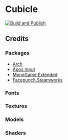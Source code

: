 # Cubicle

[![Build and Publish](https://github.com/filiphsps/Cubicle/actions/workflows/build-and-publish.yml/badge.svg?branch=master)](https://github.com/filiphsps/Cubicle/actions/workflows/build-and-publish.yml)

## Credits

### Packages

-   [Arch](https://github.com/genaray/Arch)
-   [Apos.Input](https://github.com/Apostolique/Apos.Input)
-   [MonoGame.Extended](https://github.com/craftworkgames/MonoGame.Extended)
-   [Facepunch.Steamworks](https://github.com/Facepunch/Facepunch.Steamworks)

### Fonts

### Textures

### Models

### Shaders
